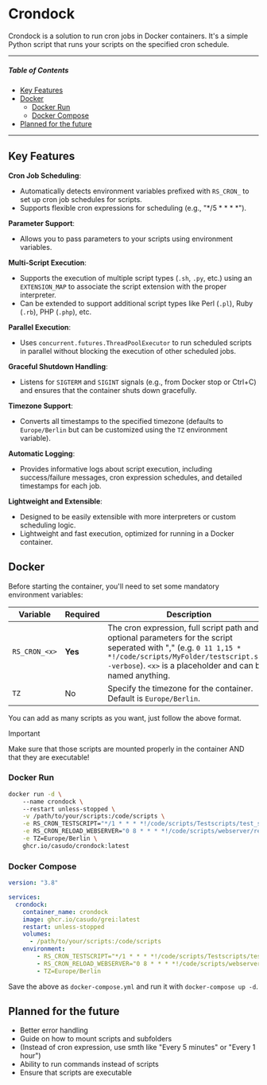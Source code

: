 # Crondock
Crondock is a solution to run cron jobs in Docker containers. It's a simple Python script that runs your scripts on the specified cron schedule.

---

##### Table of Contents
- [Key Features](#key-features)
- [Docker](#docker)
  - [Docker Run](#docker-run)
  - [Docker Compose](#docker-compose)
- [Planned for the future](#planned-for-the-future)

--- 

## Key Features
**Cron Job Scheduling**:
  - Automatically detects environment variables prefixed with `RS_CRON_` to set up cron job schedules for scripts.
  - Supports flexible cron expressions for scheduling (e.g., "*/5 * * * *").

**Parameter Support**:
  - Allows you to pass parameters to your scripts using environment variables.

**Multi-Script Execution**:
  - Supports the execution of multiple script types (`.sh`, `.py`, etc.) using an `EXTENSION_MAP` to associate the script extension with the proper interpreter.
  - Can be extended to support additional script types like Perl (`.pl`), Ruby (`.rb`), PHP (`.php`), etc.

**Parallel Execution**:
  - Uses `concurrent.futures.ThreadPoolExecutor` to run scheduled scripts in parallel without blocking the execution of other scheduled jobs.

**Graceful Shutdown Handling**:
  - Listens for `SIGTERM` and `SIGINT` signals (e.g., from Docker stop or Ctrl+C) and ensures that the container shuts down gracefully.

**Timezone Support**:
  - Converts all timestamps to the specified timezone (defaults to `Europe/Berlin` but can be customized using the `TZ` environment variable).

**Automatic Logging**:
  - Provides informative logs about script execution, including success/failure messages, cron expression schedules, and detailed timestamps for each job.
   
**Lightweight and Extensible**:
  - Designed to be easily extensible with more interpreters or custom scheduling logic.
  - Lightweight and fast execution, optimized for running in a Docker container.


## Docker
Before starting the container, you'll need to set some mandatory environment variables:  

| Variable | Required | Description |
| --- | --- | --- |
| `RS_CRON_<x>` | **Yes** | The cron expression, full script path and optional parameters for the script seperated with "," (e.g. `0 11 1,15 * *!/code/scripts/MyFolder/testscript.sh!--verbose`). `<x>` is a placeholder and can be named anything. |
| `TZ` | No | Specify the timezone for the container. Default is `Europe/Berlin`. |

You can add as many scripts as you want, just follow the above format.

> [!IMPORTANT]
Make sure that those scripts are mounted properly in the container AND that they are executable!

### Docker Run
```bash
docker run -d \  
    --name crondock \ 
    --restart unless-stopped \
    -v /path/to/your/scripts:/code/scripts \
    -e RS_CRON_TESTSCRIPT="*/1 * * * *!/code/scripts/Testscripts/test_shell.sh" \
    -e RS_CRON_RELOAD_WEBSERVER="0 8 * * * *!/code/scripts/webserver/reload.py!-r 1 --verbose" \
    -e TZ=Europe/Berlin \
    ghcr.io/casudo/crondock:latest
```

### Docker Compose
```yml
version: "3.8"

services:
  crondock:
    container_name: crondock
    image: ghcr.io/casudo/grei:latest
    restart: unless-stopped
    volumes:
      - /path/to/your/scripts:/code/scripts
    environment:
        - RS_CRON_TESTSCRIPT="*/1 * * * *!/code/scripts/Testscripts/test_shell.sh"
        - RS_CRON_RELOAD_WEBSERVER="0 8 * * * *!/code/scripts/webserver/reload.py!-r 1 --verbose"
        - TZ=Europe/Berlin
```

Save the above as `docker-compose.yml` and run it with `docker-compose up -d`.  

## Planned for the future
- Better error handling
- Guide on how to mount scripts and subfolders
- (Instead of cron expression, use smth like "Every 5 minutes" or "Every 1 hour")
- Ability to run commands instead of scripts
- Ensure that scripts are executable
